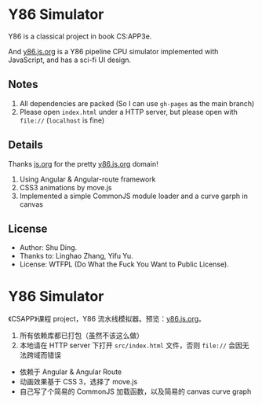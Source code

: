 # Y86 Simulator

Y86 is a classical project in book CS:APP3e.

And [y86.js.org](http://y86.js.org) is a Y86 pipeline CPU simulator implemented with JavaScript, and has a sci-fi UI design.

## Notes

1. All dependencies are packed (So I can use `gh-pages` as the main branch)
2. Please open `index.html` under a HTTP server, but please open with `file://` (`localhost` is fine)

## Details

Thanks [js.org](js.org) for the pretty [y86.js.org](y86.js.org) domain!

1. Using Angular & Angular-route framework
2. CSS3 animations by move.js
3. Implemented a simple CommonJS module loader and a curve garph in canvas

## License

- Author: Shu Ding.
- Thanks to: Linghao Zhang, Yifu Yu.
- License: WTFPL (Do What the Fuck You Want to Public License).

# Y86 Simulator

《CSAPP》课程 project，Y86 流水线模拟器。预览：[y86.js.org](http://y86.js.org)。

1. 所有依赖库都已打包（虽然不该这么做）
2. 本地请在 HTTP server 下打开 `src/index.html` 文件，否则 `file://` 会因无法跨域而错误

- 依赖于 Angular & Angular Route
- 动画效果基于 CSS 3，选择了 move.js
- 自己写了个简易的 CommonJS 加载函数，以及简易的 canvas curve graph
